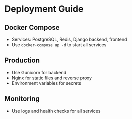 # Deployment Guide

## Docker Compose
- Services: PostgreSQL, Redis, Django backend, frontend
- Use `docker-compose up -d` to start all services

## Production
- Use Gunicorn for backend
- Nginx for static files and reverse proxy
- Environment variables for secrets

## Monitoring
- Use logs and health checks for all services
